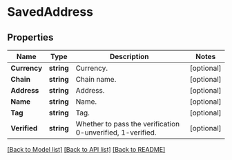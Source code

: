 # SavedAddress

## Properties

Name | Type | Description | Notes
------------ | ------------- | ------------- | -------------
**Currency** | **string** | Currency. | [optional] 
**Chain** | **string** | Chain name. | [optional] 
**Address** | **string** | Address. | [optional] 
**Name** | **string** | Name. | [optional] 
**Tag** | **string** | Tag. | [optional] 
**Verified** | **string** | Whether to pass the verification 0-unverified, 1-verified. | [optional] 

[[Back to Model list]](../README.md#documentation-for-models) [[Back to API list]](../README.md#documentation-for-api-endpoints) [[Back to README]](../README.md)


